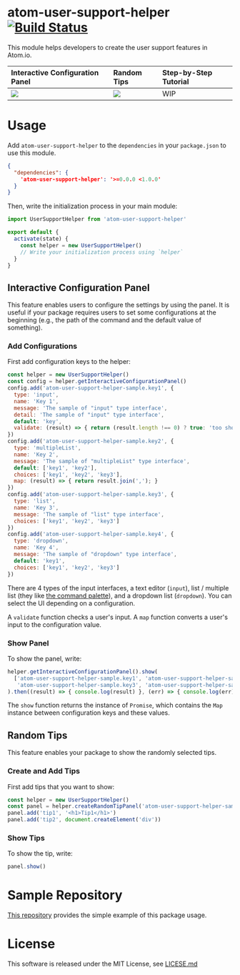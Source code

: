 # atom-user-support-helper  [![Build Status](https://travis-ci.org/HiroakiMikami/atom-user-support-helper.svg?branch=master)](https://travis-ci.org/HiroakiMikami/atom-user-support-helper)

This module helps developers to create the user support features in Atom.io.

| Interactive Configuration Panel | Random Tips | Step-by-Step Tutorial|
| :------------- | :------------- | :------------- |
| ![](http://hiroakimikami.github.io/atom-user-support-helper/interactive-configuration-panel.gif) | ![](http://hiroakimikami.github.io/atom-user-support-helper/random-tips.gif) | WIP |

# Usage
Add `atom-user-support-helper` to the `dependencies` in your `package.json` to use this module.

```json
{
  "dependencies": {
    'atom-user-support-helper': '>=0.0.0 <1.0.0'
  }
}
```

Then, write the initialization process in your main module:

```javascript
import UserSupportHelper from 'atom-user-support-helper'

export default {
  activate(state) {
    const helper = new UserSupportHelper()
    // Write your initialization process using `helper`
  }
}
```

## Interactive Configuration Panel
This feature enables users to configure the settings by using the panel.
It is useful if your package requires users to set some configurations at the beginning (e.g., the path of the command and the default value of something).

### Add Configurations
First add configuration keys to the helper:

```javascript
const helper = new UserSupportHelper()
const config = helper.getInteractiveConfigurationPanel()
config.add('atom-user-support-helper-sample.key1', {
  type: 'input',
  name: 'Key 1',
  message: 'The sample of "input" type interface',
  detail: 'The sample of "input" type interface',
  default: 'key',
  validate: (result) => { return (result.length !== 0) ? true: 'too short' }
})
config.add('atom-user-support-helper-sample.key2', {
  type: 'multipleList',
  name: 'Key 2',
  message: 'The sample of "multipleList" type interface',
  default: ['key1', 'key2'],
  choices: ['key1', 'key2', 'key3'],
  map: (result) => { return result.join(','); }
})
config.add('atom-user-support-helper-sample.key3', {
  type: 'list',
  name: 'Key 3',
  message: 'The sample of "list" type interface',
  choices: ['key1', 'key2', 'key3']
})
config.add('atom-user-support-helper-sample.key4', {
  type: 'dropdown',
  name: 'Key 4',
  message: 'The sample of "dropdown" type interface',
  default: 'key1',
  choices: ['key1', 'key2', 'key3']
})
```

There are 4 types of the input interfaces, a text editor (`input`), list / multiple list (they like [the command palette](https://github.com/atom/command-palette)), and a dropdown list (`dropdown`). You can select the UI depending on a configuration.

A `validate` function checks a user's input. A `map` function converts a user's input to the configuration value.

### Show Panel
To show the panel, write:

```javascript
helper.getInteractiveConfigurationPanel().show(
  ['atom-user-support-helper-sample.key1', 'atom-user-support-helper-sample.key2',
   'atom-user-support-helper-sample.key3', 'atom-user-support-helper-sample.key4']
).then((result) => { console.log(result) }, (err) => { console.log(err) })
```

The `show` function returns the instance of `Promise`, which contains the `Map` instance between configuration keys and these values.

## Random Tips
This feature enables your package to show the randomly selected tips.

### Create and Add Tips
First add tips that you want to show:

```javascript
const helper = new UserSupportHelper()
const panel = helper.createRandomTipPanel('atom-user-support-helper-sample')
panel.add('tip1', '<h1>Tip1</h1>')
panel.add('tip2', document.createElement('div'))
```

### Show Tips
To show the tip, write:

```javascript
panel.show()
```

# Sample Repository
[This repository](https://github.com/HiroakiMikami/atom-user-support-helper-sample) provides the simple example of this package usage.

# License
This software is released under the MIT License, see [LICESE.md](LICENSE.md)
